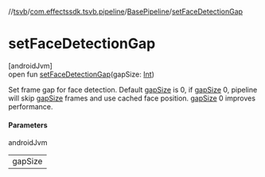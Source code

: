 //[tsvb](../../../index.md)/[com.effectssdk.tsvb.pipeline](../index.md)/[BasePipeline](index.md)/[setFaceDetectionGap](set-face-detection-gap.md)

# setFaceDetectionGap

[androidJvm]\
open fun [setFaceDetectionGap](set-face-detection-gap.md)(gapSize: [Int](https://kotlinlang.org/api/latest/jvm/stdlib/kotlin/-int/index.html))

Set frame gap for face detection. Default [gapSize](set-face-detection-gap.md) is 0, if [gapSize](set-face-detection-gap.md) 0, pipeline will skip [gapSize](set-face-detection-gap.md) frames and use cached face position. [gapSize](set-face-detection-gap.md) 0 improves performance.

#### Parameters

androidJvm

| |
|---|
| gapSize |
